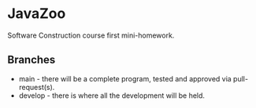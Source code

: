 # JavaZoo
Software Construction course first mini-homework.
## Branches
  * main - there will be a complete program, tested and approved via pull-request(s).
  * develop - there is where all the development will be held.
